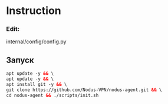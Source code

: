 # Instruction

### Edit:
internal/config/config.py

## Запуск
```html
apt update -y && \
apt update -y && \
apt install git -y && \
git clone https://github.com/Nodus-VPN/nodus-agent.git && \
cd nodus-agent && ./scripts/init.sh
```



